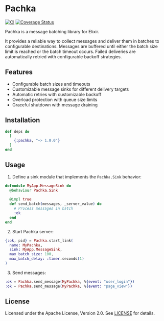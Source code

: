 # Pachka

[![CI](https://github.com/vegris/pachka/actions/workflows/ci.yml/badge.svg)](https://github.com/vegris/pachka/actions/workflows/ci.yml)
[![Coverage Status](https://coveralls.io/repos/github/vegris/pachka/badge.svg?branch=main)](https://coveralls.io/github/vegris/pachka?branch=main)

Pachka is a message batching library for Elixir.

It provides a reliable way to collect messages and deliver them in batches to configurable destinations.
Messages are buffered until either the batch size limit is reached or the batch timeout occurs.
Failed deliveries are automatically retried with configurable backoff strategies.

## Features

* Configurable batch sizes and timeouts
* Customizable message sinks for different delivery targets
* Automatic retries with customizable backoff
* Overload protection with queue size limits
* Graceful shutdown with message draining

## Installation

```elixir
def deps do
  [
    {:pachka, "~> 1.0.0"}
  ]
end
```

## Usage

1. Define a sink module that implements the `Pachka.Sink` behavior:

```elixir
defmodule MyApp.MessageSink do
  @behaviour Pachka.Sink
  
  @impl true
  def send_batch(messages, _server_value) do
    # Process messages in batch
    :ok
  end
end
```

2. Start Pachka server:

```elixir
{:ok, pid} = Pachka.start_link(
  name: MyPachka,
  sink: MyApp.MessageSink,
  max_batch_size: 100,
  max_batch_delay: :timer.seconds(1)
)
```

3. Send messages:

```elixir
:ok = Pachka.send_message(MyPachka, %{event: "user_login"})
:ok = Pachka.send_message(MyPachka, %{event: "page_view"})
```

## License

Licensed under the Apache License, Version 2.0. See [LICENSE](LICENSE) for details.
